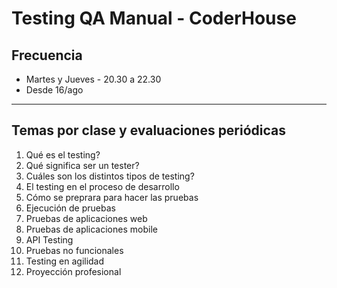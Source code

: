 # Testing QA Manual - CoderHouse 

## Frecuencia
- Martes y Jueves - 20.30 a 22.30
- Desde 16/ago

---
## Temas por clase y evaluaciones periódicas
1. Qué es el testing?
2. Qué significa ser un tester?
3. Cuáles son los distintos tipos de testing?
4. El testing en el proceso de desarrollo 
5. Cómo se preprara para hacer las pruebas
6. Ejecución de pruebas
7. Pruebas de aplicaciones web
8. Pruebas de aplicaciones mobile
9. API Testing
10. Pruebas no funcionales
11. Testing en agilidad
12. Proyección profesional

